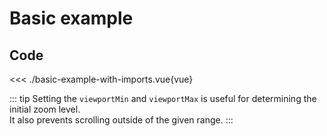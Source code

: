 <script setup>
import BasicExample from './basic-example.vue'
</script>

# Basic example

<BasicExample/>

## Code

<<< ./basic-example-with-imports.vue{vue}

::: tip
Setting the `viewportMin` and `viewportMax` is useful for determining the initial zoom level.  
It also prevents scrolling outside of the given range.
:::
